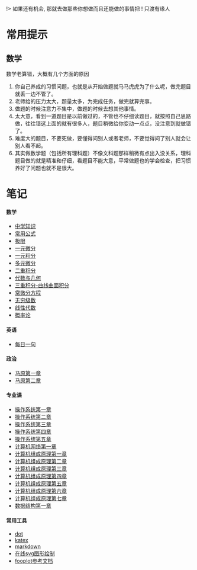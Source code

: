 !> 如果还有机会, 那就去做那些你想做而且还能做的事情把 ! 只渡有缘人  

<div hidden="hidden">

# <iframe id="onlineMusic" frameborder="no" border="0" marginwidth="0" marginheight="0" width=220 height=86 src="//music.163.com/outchain/player?type=2&id=1330348068&auto=0&height=66"></iframe> 

</div>

# 常用提示
## 数学
数学老算错，大概有几个方面的原因
1. 你自己养成的习惯问题，也就是从开始做题就马马虎虎为了什么呢，做完题目就丢一边不管了。
2. 老师给的压力太大，题量太多，为完成任务，做完就算完事。
3. 做题的时候注意力不集中，做题的时候去想其他事情。
4. 太大意，看到一道题目是以前做过的，不管也不仔细读题目，就按照自己思路做，往往错这上面的就有很多人，题目稍微给你变动一点点，没注意到就做错了。
5. 难度大的题目，不要死做，要懂得问别人或者老师，不要觉得问了别人就会让别人看不起。
6. 其实做数学题（包括所有理科题）不像文科题那样稍微有点出入没关系，理科题目做的就是精准和仔细，看题目不能大意，平常做题也的学会检查，把习惯养好了问题也就不是很大。

# 笔记
<!-- tabs:start -->

#### **数学**

* [中学知识](数学/文档/00_中学知识.md)
* [常用公式](数学/文档/00_常用公式.md)
* [极限](数学/文档/01_极限.md)
* [一元微分](数学/文档/02_一元微分.md)
* [一元积分](数学/文档/03_一元积分.md)
* [多元微分](数学/文档/04_多元微分.md)
* [二重积分](数学/文档/05_二重积分.md)
* [代数与几何](数学/文档/06_代数与几何.md)
* [三重积分-曲线曲面积分](数学/文档/07_三重积分-曲线曲面积分.md)
* [常微分方程](数学/文档/08_常微分方程.md)
* [无穷级数](数学/文档/09_无穷级数.md)
* [线性代数](数学/文档/10_线性代数.md)
* [概率论](数学/文档/11_概率论.md)

#### **英语**

* [每日一句](英语/daily.md)

#### **政治**

* [马原第一章](政治/马原/第一章.md)
* [马原第二章](政治/马原/第二章.md)

#### **专业课**

* [操作系统第一章](专业课/操作系统/第一章.md)
* [操作系统第二章](专业课/操作系统/第二章.md)
* [操作系统第三章](专业课/操作系统/第三章.md)
* [操作系统第四章](专业课/操作系统/第四章.md)
* [操作系统第五章](专业课/操作系统/第五章.md)
* [计算机网络第一章](专业课/计算机网络/第一章.md)
* [计算机组成原理第一章](专业课/计算机组成原理/第一章.md)
* [计算机组成原理第二章](专业课/计算机组成原理/第二章.md)
* [计算机组成原理第三章](专业课/计算机组成原理/第三章.md)
* [计算机组成原理第四章](专业课/计算机组成原理/第四章.md)
* [计算机组成原理第五章](专业课/计算机组成原理/第五章.md)
* [计算机组成原理第六章](专业课/计算机组成原理/第六章.md)
* [计算机组成原理第七章](专业课/计算机组成原理/第七章.md)
* [数据结构第一章](专业课/数据结构/第一章.md)

#### **常用工具**

* [dot](使用技巧/dot.md)
* [katex](使用技巧/katex.md)
* [markdown](使用技巧/markdown.md)
* [在线svg图形绘制](http://tools.jb51.net/aideddesign/fooplot#W3sidHlwZSI6MCwiZXEiOiJ4XjIiLCJjb2xvciI6IiMwMDAwMDAifSx7InR5cGUiOjEwMDAsInNpemUiOls2MTgsMzY4XX1d)
* [fooplot参考文档](http://www.fooplot.com/faq)

<!-- tabs:end -->